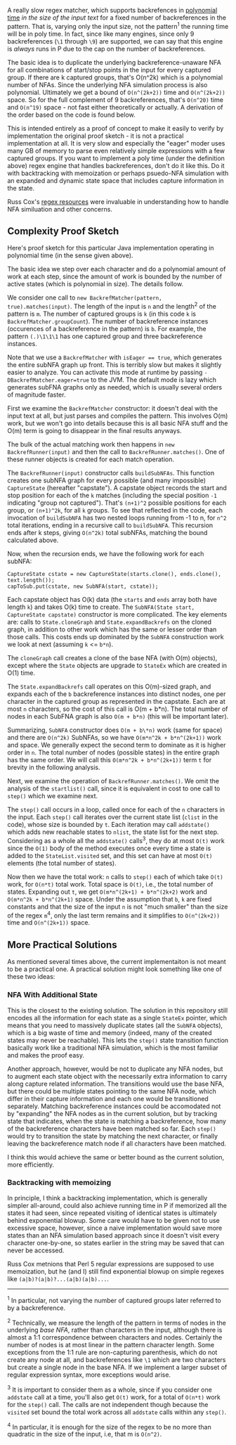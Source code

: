 A really slow regex matcher, which supports backrefences in [polynomial time](https://en.wikipedia.org/wiki/P_(complexity)) _in the 
size of the input text_ for a fixed number of backreferences in the pattern. That is, varying only the input size, not the pattern<sup>1</sup> the 
running time will be in poly time. In fact, since like many engines, since only 9 backreferences (`\1` through `\9`) are supported, we
can say that this engine is _always_ runs in P due to the cap on the number of backreferences.  

The basic idea is to duplicate the underlying backreference-unaware NFA for all combinations of start/stop points in the 
input for every captured group. If there are k captured groups, that's O(n^2k) which is a polynomial number of NFAs. Since the
underlying NFA simulation process is also polynomial. Ultimately we get a bound of `O(n^(2k+2))` time and `O(n^(2k+2))` space. So for the full complement of 9 backreferences, that's `O(n^20)` time and `O(n^19)` space - not fast either theoretically or actually. A derivation of the order based on the code is found below. 

This is intended entirely as a proof of concept to make it easily to verify by implementation the original proof
sketch - it is not a practical implementation at all. It is very slow and especially the "eager" moder uses many GB of memory to parse even relatively
simple expressions with a few captured groups. If you want to implement a poly time (under  the definition above) regex engine
that handles backreferences, don't do it like this. Do it with backtracking with memoization or perhaps psuedo-NFA simulation with
an expanded and dynamic state space that includes capture information in the state.

Russ Cox's [regex resources](https://swtch.com/~rsc/regexp/) were invaluable in understanding how to handle NFA similuation and other concerns.

## Complexity Proof Sketch

Here's proof sketch for this particular Java implementation operating in polynomial time (in the sense given above).

The basic idea we step over each character and do a polynomial amount of work at each step, since the amount of work is bounded by the number of active states (which is polynomial in size). The details follow.

We consider one call to `new BackrefMatcher(pattern, true).matches(input)`. The length of the input is `n` and the length<sup>2</sup> of the pattern is `m`. The number of captured groups is `k` (in this code `k` is `BackrefMatcher.groupCount`). The number of backreference instances (occurences of a backreference in the pattern) is `b`. For example, the pattern `(.)\1\1\1` has one captured group and three backreference instances.

Note that we use a `BackrefMatcher` with `isEager == true`, which generates the entire subNFA graph up front. This is terribly slow but makes it slightly easier to analyze. You can activate this mode at runtime by passing `-DBackrefMatcher.eager=true` to the JVM. The default mode is lazy which generates subFNA graphs only as needed, which is usually several orders of magnitude faster. 

First we examine the `BackrefMatcher` constructor: it doesn't deal with the input text at all, but just parses and compiles the pattern. This involves O(m) work, but we won't go into details because this is all basic NFA stuff and the O(m) term is going to disappear in the final results anyways.

The bulk of the actual matching work then happens in `new BackrefRunner(input)` and then the call to `BackrefRunner.matches()`. One of these runner objects is created for each match operation.

The `BackrefRunner(input)` constructor calls `buildSubNFAs`. This function creates one subNFA graph for every possible (and many impossible) `CaptureState` (hereafter "capstate"). A capstate object records the start and stop position for each of the `k` matches (including the special position `-1` indicating "group not captured"). That's `(n+1)^2` possible positions for each group, or `(n+1)^2k`, for all `k` groups. To see that reflected in the code, each invocation of `buildSubNFA` has two nested loops running from -1 to n, for `n^2` total iterations, ending in a recursive call to `buildSubNFA`. This recursion ends after k steps, giving `O(n^2k)` total subNFAs, matching the bound calculated above.

Now, when the recursion ends, we have the following work for each subNFA:


```
CaptureState cstate = new CaptureState(starts.clone(), ends.clone(), text.length());
capToSub.put(cstate, new SubNFA(start, cstate));
```

Each capstate object has O(k) data (the `starts` and `ends` array both have length `k`) and takes O(k) time to create. The `SubNFA(State start, CaptureState capstate)` constructor is more complicated. The key elements are: calls to `State.cloneGraph` and `State.expandBackrefs` on the cloned graph, in addition to other work which has the same or lesser order than those calls. This costs ends up dominated by the `SubNFA` construction work we look at next (assuming `k` <= `b*n`).

The `cloneGraph` call creates a clone of the base NFA (with O(m) objects), except where the `State` objects are upgrade to `StateEx` which are created in O(1) time.

The `State.expandBackrefs` call operates on this O(m)-sized graph, and expands each of the `b` backreference instances into distinct nodes, one per character in the captured group as represented in the capstate. Each are at most `n` characters, so the cost of this call is O(m + b*n). The total number of nodes in each SubFNA graph is also `O(m + b*n)` (this will be important later).

Summarizing, `SubNFA` constructor does `O(m + b\*n)` work (same for space) and there are `O(n^2k)` SubNFAs, so we have `O(m*n^2k + b*n^(2k+1))` work and space. We generally expect the second term to dominate as it is higher order in `n`. The total number of nodes (possible states) in the entire graph has the same order. We will call this `O(m*n^2k + b*n^(2k+1))` term `t` for brevity in the following analysis.  

Next, we examine the operation of `BackrefRunner.matches()`. We omit the analysis of the `startlist()` call, since it is equivalent in cost to one call to `step()` which we examine next.

The `step()` call occurs in a loop, called once for each of the `n` characters in the input. Each `step()` call iterates over the current state list (`clist` in the code), whose size is bounded by `t`. Each iteration may call `addstate()` which adds new reachable states to `nlist`, the state list for the next step. Considering as a whole all the `addstate()` calls<sup>3</sup>, they do at most `O(t)` work since the `O(1)` body of the method executes once every time a state is added to the `StateList.visited` set, and this set can have at most `O(t)` elements (the total number of states). 

Now then we have the total work: `n` calls to `step()` each of which take `O(t)` work, for `O(n*t)` total work. Total space is `O(t)`, i.e., the total number of states. Expanding out `t`, we get  `O(m*n^(2k+1) + b*n^(2k+2)` work and `O(m*n^2k + b*n^(2k+1)` space. Under the assumption that `b`, `k` are fixed constants and that the size of the input `n` is not "much smaller" than the size of the regex `m`<sup>4</sup>, only the last term remains and it simplifies to `O(n^(2k+2))` time and `O(n^(2k+1))` space.

## More Practical Solutions

As mentioned several times above, the current implementaiton is not meant to be a practical one. A practical solution might look something like one of these two ideas:

### NFA With Additional State

This is the closest to the existing solution. The solution in this repository still encodes all the information for each state as a single `StateEx` pointer, which means that you need to massively duplicate states (all the `SubNFA` objects), which is a big waste of time and memory (indeed, many of the created states may never be reachable). This lets the `step()` state transition function basically work like a traditional NFA simulation, which is the most familiar and makes the proof easy.

Another approach, however, would be not to duplicate any NFA nodes, but to augment each state object with the necessarily extra information to carry along capture related information. The transitions would use the base NFA, but there could be multiple states pointing to the same NFA node, which differ in their capture information and each one would be transitioned separately. Matching backreference instances could be accomodated not by "expanding" the NFA nodes as in the current solution, but by tracking state that indicates, when the state is matching a backreference, how many of the backreference characters have been matched so far. Each `step()` would try to transition the state by matching the next character, or finally leaving the backreference match node if all characters have been matched.

I think this would achieve the same or better bound as the current solution, more efficiently.

### Backtracking with memoizing

In principle, I think a backtracking implementation, which is generally simpler all-around, could also achieve running time in P if memorized all the states it had seen, since repeated visiting of identical states is ultimately behind exponential blowup. Some care would have to be given not to use excessive space, however, since a naive implementation would save more states than an NFA simulation based approach since it doesn't visit every character one-by-one, so states earlier in the string may be saved that can never be accessed.

Russ Cox metnions that Perl 5 regular expressions are supposed to use memoization, but he (and I) still find exponential blowup on simple regexes like `(a|b)?(a|b)?...(a|b)(a|b)...`. 


---

<sup>1</sup> In particular, not varying the number of captured groups later referred to by a backreference. 

<sup>2</sup> Technically, we measure the length of the pattern in terms of nodes in the underlying _base NFA_, rather than characters in the input, although there is almost a 1:1 correspondence between characters and nodes. Certainly the number of nodes is at most linear in the pattern character length. Some exceptions from the 1:1 rule are non-capturing parenthesis, which do not create any node at all, and backreferences like `\1` which are two characters but create a single node in the base NFA. If we implement a larger subset of regular expression syntax, more exceptions would arise.

<sup>3</sup> It is important to consider them as a whole, since if you consider one `addstate` call at a time, you'll also get `O(t)` work, for a total of `O(n*t)` work for the `step()` call. The calls are not independent though because the `visited` set bound the total work across all `addstate` calls within any `step()`.

<sup>4</sup> In particular, it is enough for the size of the regex to be no more than quadratic in the size of the input, i.e, that m is `O(n^2)`.